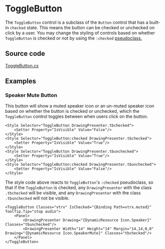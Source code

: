 # ToggleButton

The `ToggleButton` control is a subclass of the `Button` control that has a built-in `checked` state. This means the button can be checked or unchecked on click by a user. You may change the styling of controls based on whether `ToggleButton` is checked or not by using the `:checked` [pseudoclass.](https://docs.avaloniaui.net/docs/styling/styles#pseudoclasses)

## Source code <a id="source-code"></a>

[ToggleButton.cs](https://github.com/AvaloniaUI/Avalonia/blob/master/src/Avalonia.Controls/Primitives/ToggleButton.cs)

## Examples <a id="examples"></a>

### Speaker Mute Button <a id="speaker-mute-button"></a>

This button will show a muted speaker icon or an un-muted speaker icon based on whether the button is checked or unchecked, which the `ToggleButton` control toggles between when users click on the button.

```markup
<Style Selector="ToggleButton DrawingPresenter.tbchecked">
    <Setter Property="IsVisible" Value="False"/>
</Style>
<Style Selector="ToggleButton:checked DrawingPresenter.tbchecked">
    <Setter Property="IsVisible" Value="True"/>
</Style>
<Style Selector="ToggleButton DrawingPresenter.tbunchecked">
    <Setter Property="IsVisible" Value="True"/>
</Style>
<Style Selector="ToggleButton:checked DrawingPresenter.tbunchecked">
    <Setter Property="IsVisible" Value="False"/>
</Style>
```

The style code above reacts to `ToggleButton`'s `:checked` pseudoclass, so that if the `ToggleButton` is checked, any `DrawingPresenter` with the class `.tbchecked` will be visible, and any `DrawingPresenter` with the class `.tbunchecked` will not be visible.

```markup
<ToggleButton Classes="vtrx" IsChecked="{Binding Path=vtrx.muted}" ToolTip.Tip="stop audio">
    <Panel>
        <DrawingPresenter Drawing="{DynamicResource Icon.Speaker}" Classes="tbunchecked"/>
        <DrawingPresenter Width="14" Height="14" Margin="14,14,0,0" Drawing="{DynamicResource Icon.SpeakerMute}" Classes="tbchecked"/>
    </Panel>
</ToggleButton>
```
